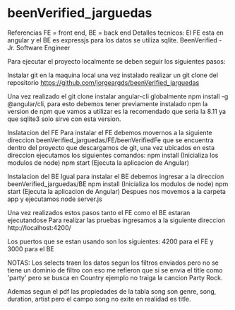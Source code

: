 # beenVerified_jarguedas
Referencias FE = front end,  BE = back end
Detalles tecnicos:
El FE esta en angular y el BE es expressjs para los datos se utiliza sqlite. 
BeenVerified - Jr. Software Engineer

Para ejecutar el proyecto localmente se deben seguir los siguientes pasos:

Instalar git en la maquina local una vez instalado realizar un git clone del repositorio 
https://github.com/jorgeargds/beenVerified_jarguedas

Una vez realizado el git clone instalar angular-cli  globalmente npm install -g @angular/cli, para esto debemos tener previamente instalado npm la version de npm que vamos a utilizar es la recomendado que seria la 8.11 ya que sqlite3 solo sirve con esta
version.

Inslatacion del FE
Para instalar el FE debemos movernos a la siguiente direccion beenVerified_jarguedas/FE/beenVerifiedFe
que se encuentra dentro del proyecto que descargamos de git,
una vez ubicados en esta direccion ejecutamos los siguientes comandos:
npm install (Inicializa los modulos de node)
npm start (Ejecuta la aplicacion de Angular)


Instalacion del BE
Igual para instalar el BE debemos ingresar a la direccion beenVerified_jarguedas/BE
npm install (Inicializa los modulos de node)
npm start (Ejecuta la aplicacion de Angular)
Despues nos movemos a la carpeta app y ejecutamos node server.js

Una vez realizados estos pasos tanto el FE como el BE estaran ejecutandose 
Para realizar las pruebas ingresamos a la siguiente direccion
http://localhost:4200/

Los puertos que se estan usando son los siguientes:
4200 para el FE y 3000 para el BE

NOTAS: Los selects traen los datos segun los filtros enviados pero no se tiene un dominio de filtro con eso me refieron que
si se envia el title como 'party' pero se busca en Country ejemplo no traiga la cancion Party Rock.

Ademas segun el pdf las propiedades de la tabla song son genre, song, duration, artist pero el campo song no exite en realidad es title.
